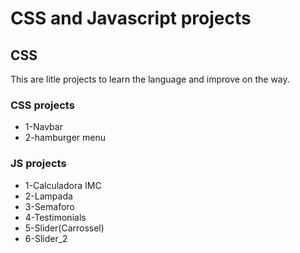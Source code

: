 # CSS and Javascript projects

## CSS

This are litle projects to learn the language and improve on the way.

### CSS projects

- 1-Navbar
- 2-hamburger menu
  
### JS projects
- 1-Calculadora IMC
- 2-Lampada
- 3-Semaforo
- 4-Testimonials
- 5-Slider(Carrossel)
- 6-Slider_2

